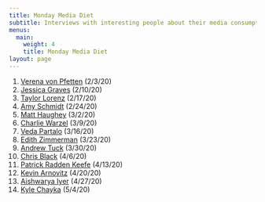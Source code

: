 ```yaml
---
title: Monday Media Diet
subtitle: Interviews with interesting people about their media consumption
menus:
  main:
    weight: 4
    title: Monday Media Diet
layout: page
---
```

1. [Verena von Pfetten](https://whyisthisinteresting.substack.com/p/why-is-this-interesting-the-monday) (2/3/20)
1. [Jessica Graves](https://whyisthisinteresting.substack.com/p/why-is-this-interesting-the-monday-5ad) (2/10/20)
1. [Taylor Lorenz](https://whyisthisinteresting.substack.com/p/why-is-this-interesting-the-monday-e36) (2/17/20)
1. [Amy Schmidt](https://whyisthisinteresting.substack.com/p/why-is-this-interesting-the-monday-5bf) (2/24/20)
1. [Matt Haughey](https://whyisthisinteresting.substack.com/p/why-is-this-interesting-the-monday-bc2) (3/2/20)
1. [Charlie Warzel](https://whyisthisinteresting.substack.com/p/why-is-this-interesting-the-monday-0f5) (3/9/20)
1. [Veda Partalo](https://whyisthisinteresting.substack.com/p/why-is-this-interesting-the-monday-a84) (3/16/20)
1. [Edith Zimmerman](https://whyisthisinteresting.substack.com/p/why-is-this-interesting-the-monday-303) (3/23/20)
1. [Andrew Tuck](https://whyisthisinteresting.substack.com/p/why-is-this-interesting-the-monday-5b1) (3/30/20)
1. [Chris Black](https://whyisthisinteresting.substack.com/p/why-is-this-interesting-the-monday-f23) (4/6/20)
1. [Patrick Radden Keefe](https://whyisthisinteresting.substack.com/p/why-is-this-interesting-the-monday-b05) (4/13/20)
1. [Kevin Arnovitz](https://whyisthisinteresting.substack.com/p/why-is-this-interesting-the-monday-186) (4/20/20)
1. [Aishwarya Iyer](https://whyisthisinteresting.substack.com/p/why-is-this-interesting-the-monday-741) (4/27/20)
1. [Kyle Chayka](https://whyisthisinteresting.substack.com/p/why-is-this-interesting-the-monday-6bc) (5/4/20)
